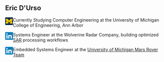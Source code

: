 ## Eric D'Urso

<a href="https://www.engin.umich.edu/"><img align="left" width="25" height="25" src="https://github.com/edurso/edurso/blob/master/img/um.png"></a>
Currently Studying Computer Engineering at the University of Michigan College of Engineering, Ann Arbor

<a href="https://www.engin.umich.edu/"><img align="left" width="25" height="25" src="https://github.com/edurso/edurso/blob/master/img/linkedin.png"></a>
Systems Engineer at the Wolverine Radar Company, building optimized [SAR](https://www.earthdata.nasa.gov/learn/backgrounders/what-is-sar) processing workflows

<a href="https://www.engin.umich.edu/"><img align="left" width="25" height="25" src="https://github.com/edurso/edurso/blob/master/img/linkedin.png"></a>
Embedded Systems Engineer at the [University of Michigan Mars Rover Team](https://mrover.org/)
